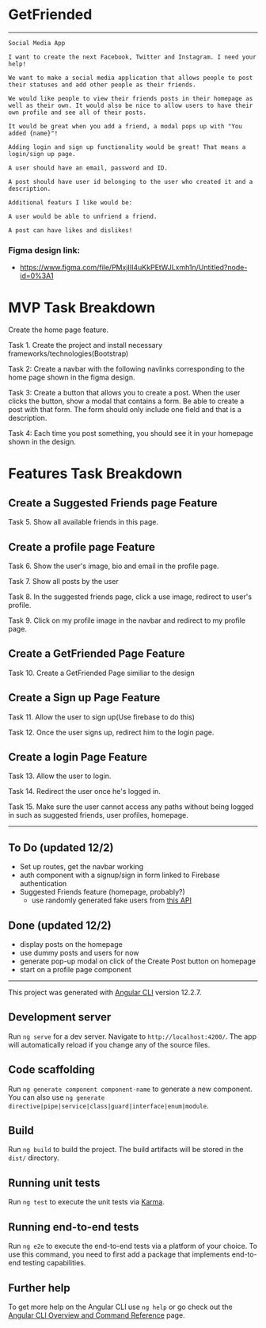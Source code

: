 # GetFriended
---
```
Social Media App

I want to create the next Facebook, Twitter and Instagram. I need your help! 

We want to make a social media application that allows people to post their statuses and add other people as their friends.

We would like people to view their friends posts in their homepage as well as their own. It would also be nice to allow users to have their own profile and see all of their posts.

It would be great when you add a friend, a modal pops up with "You added {name}"!

Adding login and sign up functionality would be great! That means a login/sign up page.

A user should have an email, password and ID.

A post should have user id belonging to the user who created it and a description.

Additional featurs I like would be: 

A user would be able to unfriend a friend.

A post can have likes and dislikes!

```

### Figma design link:
  - https://www.figma.com/file/PMxjIII4uKkPEtWJLxmh1n/Untitled?node-id=0%3A1

# MVP Task Breakdown

Create the home page feature.

Task 1. Create the project and install necessary frameworks/technologies(Bootstrap)

Task 2: Create a navbar with the following navlinks corresponding to the home page shown in the figma design.

Task 3: Create a button that allows you to create a post. When the user clicks the button, show a modal that contains a form. Be able to create a post with that form. The form should only include one field and that is a description. 

Task 4: Each time you post something, you should see it in your homepage shown in the design.

# Features Task Breakdown

## Create a Suggested Friends page Feature

Task 5. Show all available friends in this page.

## Create a profile page Feature

Task 6. Show the user's image, bio and email in the profile page.

Task 7. Show all posts by the user

Task 8. In the suggested friends page, click a use image, redirect to user's profile.

Task 9. Click on my profile image in the navbar and redirect to my profile page.

## Create a GetFriended Page Feature

Task 10. Create a GetFriended Page similiar to the design


## Create a Sign up Page Feature

Task 11. Allow the user to sign up(Use firebase to do this)

Task 12. Once the user signs up, redirect him to the login page.

## Create a login Page Feature

Task 13. Allow the user to login. 

Task 14. Redirect the user once he's logged in.

Task 15. Make sure the user cannot access any paths without being logged in such as suggested friends, user profiles, homepage.




---
## To Do (updated 12/2)
- Set up routes, get the navbar working
- auth component with a signup/sign in form linked to Firebase authentication
- Suggested Friends feature (homepage, probably?)
  - use randomly generated fake users from [this API](https://randomuser.me/)


## Done (updated 12/2)
- display posts on the homepage
 - use dummy posts and users for now
- generate pop-up modal on click of the Create Post button on homepage
- start on a profile page component
---
This project was generated with [Angular CLI](https://github.com/angular/angular-cli) version 12.2.7.

## Development server

Run `ng serve` for a dev server. Navigate to `http://localhost:4200/`. The app will automatically reload if you change any of the source files.

## Code scaffolding

Run `ng generate component component-name` to generate a new component. You can also use `ng generate directive|pipe|service|class|guard|interface|enum|module`.

## Build

Run `ng build` to build the project. The build artifacts will be stored in the `dist/` directory.

## Running unit tests

Run `ng test` to execute the unit tests via [Karma](https://karma-runner.github.io).

## Running end-to-end tests

Run `ng e2e` to execute the end-to-end tests via a platform of your choice. To use this command, you need to first add a package that implements end-to-end testing capabilities.

## Further help

To get more help on the Angular CLI use `ng help` or go check out the [Angular CLI Overview and Command Reference](https://angular.io/cli) page.

